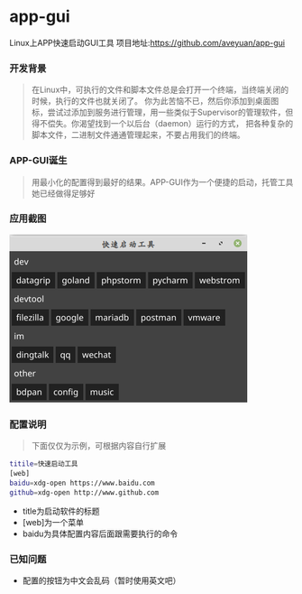 # app-gui
Linux上APP快速启动GUI工具
项目地址:https://github.com/aveyuan/app-gui
### 开发背景
>在Linux中，可执行的文件和脚本文件总是会打开一个终端，当终端关闭的时候，执行的文件也就关闭了。
你为此苦恼不已，然后你添加到桌面图标，尝试过添加到服务进行管理，用一些类似于Supervisor的管理软件，但得不偿失。你渴望找到一个以后台（daemon）运行的方式，
把各种复杂的脚本文件，二进制文件通通管理起来，不要占用我们的终端。

### APP-GUI诞生
>用最小化的配置得到最好的结果。APP-GUI作为一个便捷的启动，托管工具她已经做得足够好


### 应用截图
![avatar](./img/soft.png)
### 配置说明
>下面仅仅为示例，可根据内容自行扩展
```bash
titile=快速启动工具
[web]
baidu=xdg-open https://www.baidu.com
github=xdg-open http://www.github.com

```
- title为启动软件的标题
- [web]为一个菜单
- baidu为具体配置内容后面跟需要执行的命令


### 已知问题
- 配置的按钮为中文会乱码（暂时使用英文吧）
